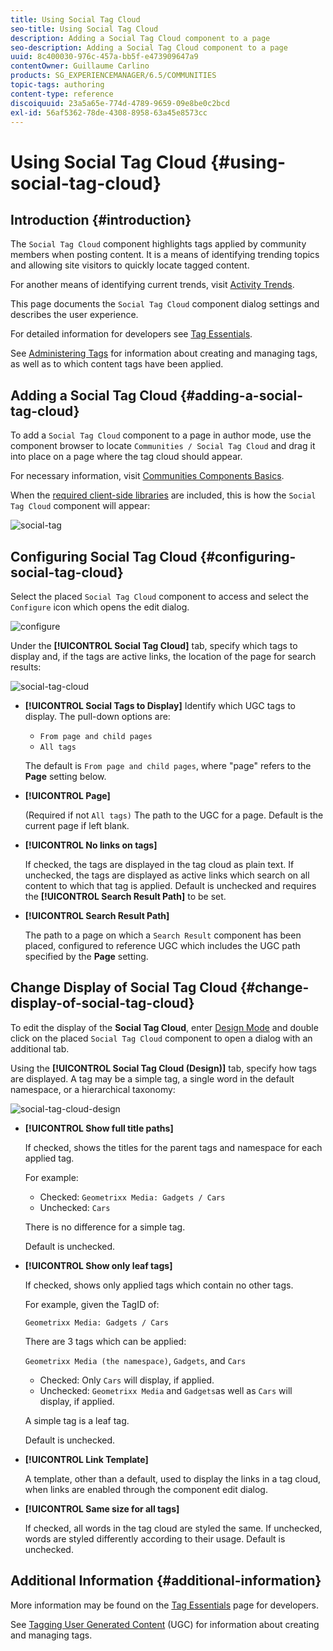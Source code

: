 ```yaml
---
title: Using Social Tag Cloud
seo-title: Using Social Tag Cloud
description: Adding a Social Tag Cloud component to a page
seo-description: Adding a Social Tag Cloud component to a page
uuid: 8c400030-976c-457a-bb5f-e473909647a9
contentOwner: Guillaume Carlino
products: SG_EXPERIENCEMANAGER/6.5/COMMUNITIES
topic-tags: authoring
content-type: reference
discoiquuid: 23a5a65e-774d-4789-9659-09e8be0c2bcd
exl-id: 56af5362-78de-4308-8958-63a45e8573cc
---
```

# Using Social Tag Cloud {#using-social-tag-cloud}

## Introduction {#introduction}

The `Social Tag Cloud` component highlights tags applied by community members when posting content. It is a means of identifying trending topics and allowing site visitors to quickly locate tagged content.

For another means of identifying current trends, visit [Activity Trends](trends.md).

This page documents the `Social Tag Cloud` component dialog settings and describes the user experience.

For detailed information for developers see [Tag Essentials](tag.md).

See [Administering Tags](../../help/sites-administering/tags.md) for information about creating and managing tags, as well as to which content tags have been applied.

## Adding a Social Tag Cloud {#adding-a-social-tag-cloud}

To add a `Social Tag Cloud` component to a page in author mode, use the component browser to locate `Communities / Social Tag Cloud` and drag it into place on a page where the tag cloud should appear.

For necessary information, visit [Communities Components Basics](basics.md).

When the [required client-side libraries](tag.md#essentials-for-client-side) are included, this is how the `Social Tag Cloud` component will appear:

![social-tag](assets/social-tag.png)

## Configuring Social Tag Cloud {#configuring-social-tag-cloud}

Select the placed `Social Tag Cloud` component to access and select the `Configure` icon which opens the edit dialog.

![configure](assets/configure-new.png)

Under the **[!UICONTROL Social Tag Cloud]** tab, specify which tags to display and, if the tags are active links, the location of the page for search results:

![social-tag-cloud](assets/social-tag-cloud.png)

* **[!UICONTROL Social Tags to Display]**
  Identify which UGC tags to display. The pull-down options are:

  * `From page and child pages`
  * `All tags`

  The default is `From page and child pages`, where "page" refers to the **Page** setting below.

* **[!UICONTROL Page]**
  
  (Required if not `All tags)` The path to the UGC for a page. Default is the current page if left blank.

* **[!UICONTROL No links on tags]**
  
  If checked, the tags are displayed in the tag cloud as plain text. If unchecked, the tags are displayed as active links which search on all content to which that tag is applied. Default is unchecked and requires the **[!UICONTROL Search Result Path]** to be set.

* **[!UICONTROL Search Result Path]**
  
  The path to a page on which a `Search Result` component has been placed, configured to reference UGC which includes the UGC path specified by the **Page** setting.

## Change Display of Social Tag Cloud {#change-display-of-social-tag-cloud}

To edit the display of the **Social Tag Cloud**, enter [Design Mode](../../help/sites-authoring/default-components-designmode.md) and double click on the placed `Social Tag Cloud` component to open a dialog with an additional tab.

Using the **[!UICONTROL Social Tag Cloud (Design)]** tab, specify how tags are displayed. A tag may be a simple tag, a single word in the default namespace, or a hierarchical taxonomy:

![social-tag-cloud-design](assets/social-tag-cloud-design.png)

* **[!UICONTROL Show full title paths]**
  
  If checked, shows the titles for the parent tags and namespace for each applied tag.

  For example:

  * Checked: `Geometrixx Media: Gadgets / Cars`
  * Unchecked: `Cars`

  There is no difference for a simple tag.

  Default is unchecked.

* **[!UICONTROL Show only leaf tags]**
  
  If checked, shows only applied tags which contain no other tags.

  For example, given the TagID of:

  `Geometrixx Media: Gadgets / Cars`

  There are 3 tags which can be applied: 
  
  `Geometrixx Media (the namespace)`, `Gadgets`, and `Cars`

  * Checked: Only `Cars` will display, if applied.
  * Unchecked: `Geometrixx Media` and `Gadgets`as well as `Cars` will display, if applied.

  A simple tag is a leaf tag.

  Default is unchecked.

* **[!UICONTROL Link Template]**
  
  A template, other than a default, used to display the links in a tag cloud, when links are enabled through the component edit dialog.

* **[!UICONTROL Same size for all tags]**
  
  If checked, all words in the tag cloud are styled the same. If unchecked, words are styled differently according to their usage. Default is unchecked.

## Additional Information {#additional-information}

More information may be found on the [Tag Essentials](tag.md) page for developers.

See [Tagging User Generated Content](tag-ugc.md) (UGC) for information about creating and managing tags.
